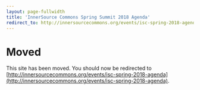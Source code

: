 ```yaml
---
layout: page-fullwidth
title: 'InnerSource Commons Spring Summit 2018 Agenda'
redirect_to: http://innersourcecommons.org/events/isc-spring-2018-agenda
---
```


# Moved

This site has been moved. You should now be redirected to [http://innersourcecommons.org/events/isc-spring-2018-agenda](http://innersourcecommons.org/events/isc-spring-2018-agenda).